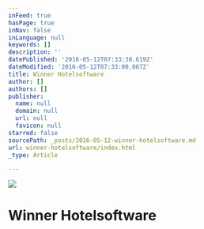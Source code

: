 ```yaml
---
inFeed: true
hasPage: true
inNav: false
inLanguage: null
keywords: []
description: ''
datePublished: '2016-05-12T07:33:38.619Z'
dateModified: '2016-05-12T07:33:00.067Z'
title: Winner Hotelsoftware
author: []
authors: []
publisher:
  name: null
  domain: null
  url: null
  favicon: null
starred: false
sourcePath: _posts/2016-05-12-winner-hotelsoftware.md
url: winner-hotelsoftware/index.html
_type: Article

---
```

![](https://the-grid-user-content.s3-us-west-2.amazonaws.com/33d0f3a0-5517-4c1c-b667-39afb9f7b3a2.jpg)

# Winner Hotelsoftware